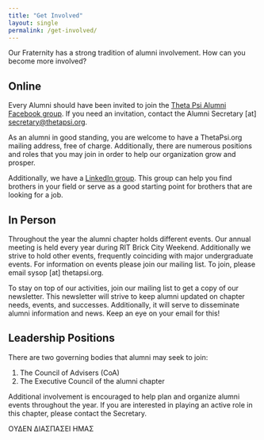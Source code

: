 ```yaml
---
title: "Get Involved"
layout: single
permalink: /get-involved/
---
```


Our Fraternity has a strong tradition of alumni involvement.
How can you become more involved?

## Online

Every Alumni should have been invited to join the [Theta Psi Alumni Facebook
group](https://www.facebook.com/groups/116095031796783/).
If you need an invitation, contact the Alumni Secretary [at] secretary@thetapsi.org.

As an alumni in good standing, you are welcome to have a ThetaPsi.org mailing
address, free of charge. Additionally, there are numerous positions and roles
that you may join in order to help our organization grow and prosper.

Additionally, we have a [LinkedIn group](https://www.linkedin.com/groups/6544800/).
This group can help you find brothers in your field or serve as a good starting
point for brothers that are looking for a job.

## In Person

Throughout the year the alumni chapter holds different events.
Our annual meeting is held every year during RIT Brick City Weekend.
Additionally we strive to hold other events, frequently coinciding
with major undergraduate events. For information on events please
join our mailing list. To join, please email sysop [at] thetapsi.org.

To stay on top of our activities, join our mailing list to get a copy of
our newsletter. This newsletter will strive to keep alumni updated on
chapter needs, events, and successes.
Additionally, it will serve to disseminate alumni information and news.
Keep an eye on your email for this!

## Leadership Positions

There are two governing bodies that alumni may seek to join:

1. The Council of Advisers (CoA)
2. The Executive Council of the alumni chapter

Additional involvement is encouraged to help plan and organize alumni events
throughout the year. If you are interested in playing an active role in this
chapter, please contact the Secretary.

OΥΔΕΝ ΔΙΑΣΠΑΣΕΙ ΗΜΑΣ
